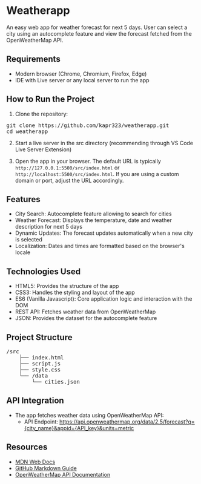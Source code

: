# Weatherapp
An easy web app for weather forecast for next 5 days.
User can select a city using an autocomplete feature and view the forecast fetched from the OpenWeatherMap API.

## Requirements
- Modern browser (Chrome, Chromium, Firefox, Edge)
- IDE with Live server or any local server to run the app

## How to Run the Project
1. Clone the repository:
<pre>
git clone https://github.com/kapr323/weatherapp.git
cd weatherapp
</pre>

2. Start a live server in the src directory (recommending through VS Code Live Server Extension)

3. Open the app in your browser. The default URL is typically `http://127.0.0.1:5500/src/index.html` or `http://localhost:5500/src/index.html`. If you are using a custom domain or port, adjust the URL accordingly.

## Features
- City Search: Autocomplete feature allowing to search for cities
- Weather Forecast: Displays the temperature, date and weather description for next 5 days
- Dynamic Updates: The forecast updates automatically when a new city is selected
- Localization: Dates and times are formatted based on the browser's locale

## Technologies Used
- HTML5: Provides the structure of the app
- CSS3: Handles the styling and layout of the app
- ES6 (Vanilla Javascript): Core application logic and interaction with the DOM
- REST API: Fetches weather data from OpenWeatherMap
- JSON: Provides the dataset for the autocomplete feature

## Project Structure

<pre>
/src  
    ├── index.html
    ├── script.js
    ├── style.css
    └── /data  
        └── cities.json
</pre>

## API Integration
- The app fetches weather data using OpenWeatherMap API:
  - API Endpoint: https://api.openweathermap.org/data/2.5/forecast?q={city_name}&appid={API_key}&units=metric

## Resources
- [MDN Web Docs](https://developer.mozilla.org/en-US/)
- [GitHub Markdown Guide](https://docs.github.com/en/get-started/writing-on-github/getting-started-with-writing-and-formatting-on-github/basic-writing-and-formatting-syntax)
- [OpenWeatherMap API Documentation](https://openweathermap.org/api)